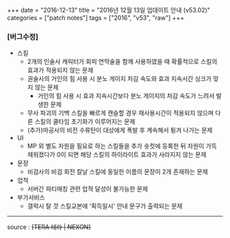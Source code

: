 +++
date = "2016-12-13"
title = "2016년 12월 13일 업데이트 안내 (v53.02)"
categories = ["patch notes"]
tags = ["2016", "v53", "raw"]
+++

### [버그수정]
- 스킬
  - 2개의 인술사 캐릭터가 회피 연막술을 함께 사용하였을 때 확률적으로 스킬의 효과가 적용되지 않는 문제 
  - 권술사의 거인의 힘 사용 시 분노 게이지 차감 속도와 효과 지속시간 싱크가 맞지 않는 문제 
    - 거인의 힘 사용 시 효과 지속시간보다 분노 게이지의 차감 속도가 느려서 발생한 문제 
  - 무사 파괴의 기백 스킬을 빠르게 캔슬할 경우 재사용시간이 적용되지 않으며 다른 스킬의 쿨타임 초기화가 이루어지는 문제 
  - (추가)마공사의 비전 수류탄이 대상에게 폭발 후 계속해서 튕겨 나가는 문제 
- UI
  - MP 외 별도 자원을 필요로 하는 스킬들을 추가 숏컷에 등록한 뒤 자원이 가득 채워졌다가 0이 되면 해당 스킬의 하이라이트 효과가 사라지지 않는 문제 
- 문장
  - 비검사의 비검 회전 칼날 스킬에 동일한 이름의 문장이 2개 존재하는 문제 
- 업적
  - 서버간 파티매칭 관련 업적 달성이 불가능한 문제
- 부가서비스
  - 갤럭시 탈 것 스킬교본에 '획득일시' 안내 문구가 출력되는 문제 

----

source : ~~[TERA 테라 | NEXON]~~
